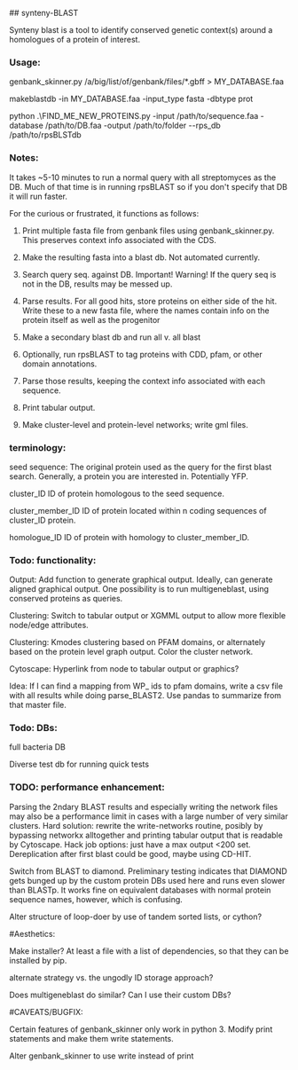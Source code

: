 # # s y n t e n y - B L A S T  Synteny blast is a tool to identify conserved genetic context(s) around a homologues of a protein of interest.
### Usage:

genbank_skinner.py /a/big/list/of/genbank/files/\*.gbff > MY_DATABASE.faa

makeblastdb -in  MY_DATABASE.faa -input_type fasta -dbtype prot

python .\FIND_ME_NEW_PROTEINS.py -input /path/to/sequence.faa -database /path/to/DB.faa -output /path/to/folder  --rps_db /path/to/rpsBLSTdb

### Notes:

It takes ~5-10 minutes to run a normal query with all streptomyces as the DB.  Much of that time is in running rpsBLAST so if you don't specify that DB it will run faster.

For the curious or frustrated, it functions as follows:
1.  Print multiple fasta file from genbank files using genbank_skinner.py.  This preserves context info associated with the CDS.

2.  Make the resulting fasta into a blast db.  Not automated currently.

3.  Search query seq. against DB.  Important! Warning! If the query seq is not in the DB, results may be messed up.

4.  Parse results.  For all good hits, store proteins on either side of the hit.  Write these to a new fasta file, where the names contain info on the protein itself as well as the progenitor

5.  Make a secondary blast db and run all v. all blast

6.  Optionally, run rpsBLAST to tag proteins with CDD, pfam, or other domain annotations.

7.  Parse those results, keeping the context info associated with each sequence.

8.  Print tabular output.

9.  Make cluster-level and protein-level networks; write gml files.


### terminology:
seed sequence:        The original protein used as the query for the first blast search.  Generally, a protein you are interested in.  Potentially YFP.

cluster_ID            ID of protein homologous to the seed sequence.

cluster_member_ID     ID of protein located within n coding sequences of cluster_ID protein.

homologue_ID          ID of protein with homology to cluster_member_ID.

### Todo: functionality:

Output:  Add function to generate graphical output.  Ideally, can generate aligned graphical output.  One possibility is to run multigeneblast, using conserved proteins as queries.

Clustering:  Switch to tabular output or XGMML output to allow more flexible node/edge attributes.

Clustering:  Kmodes clustering based on PFAM domains, or alternately based on the protein level graph output.  Color the cluster network.

Cytoscape:  Hyperlink from node to tabular output or graphics?

Idea:  If I can find a mapping from WP_ ids to pfam domains, write a csv file with all results while doing parse_BLAST2.  Use pandas to summarize from that master file.


### Todo: DBs:

full bacteria DB

Diverse test db for running quick tests

### TODO: performance enhancement:

Parsing the 2ndary BLAST results and especially writing the network files may also be a performance limit in cases with a large number of very similar clusters.  Hard solution: rewrite the write-networks routine, posibly by bypassing networkx alltogether and printing tabular output that is readable by Cytoscape. Hack job options:  just have a max output <200 set. Dereplication after first blast could be good, maybe using CD-HIT.

Switch from BLAST to diamond.  Preliminary testing indicates that DIAMOND gets bunged up by the custom protein DBs used here and runs even slower than BLASTp.  It works fine on equivalent databases with normal protein sequence names, however, which is confusing.

Alter structure of loop-doer by use of tandem sorted lists, or cython?

#Aesthetics:

Make installer?  At least a file with a list of dependencies, so that they can be installed by pip.

alternate strategy vs. the ungodly ID storage approach?

Does multigeneblast do similar? Can I use their custom DBs?


#CAVEATS/BUGFIX:

Certain features of genbank_skinner only work in python 3.  Modify print statements and make them write statements.

Alter genbank_skinner to use write instead of print
